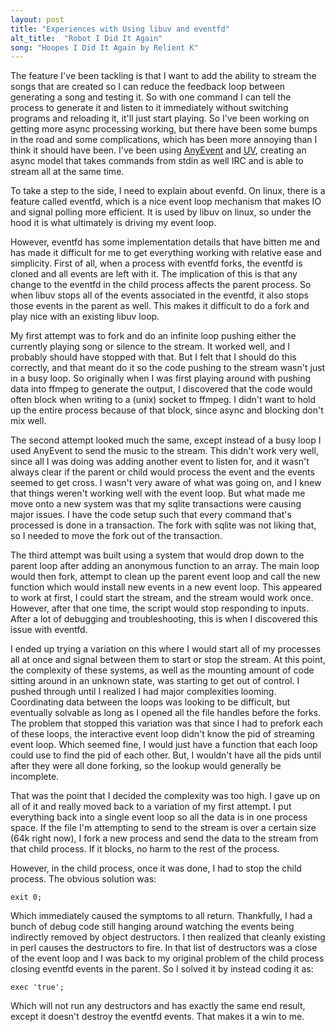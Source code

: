```yaml
---
layout: post
title: "Experiences with Using libuv and eventfd"
alt_title:  "Robot I Did It Again"
song: "Hoopes I Did It Again by Relient K"
---
```


The feature I've been tackling is that I want to add the ability to stream the
songs that are created so I can reduce the feedback loop between generating a
song and testing it. So with one command I can tell the process to generate it
and listen to it immediately without switching programs and reloading it, it'll
just start playing. So I've been working on getting more async processing
working, but there have been some bumps in the road and some complications,
which has been more annoying than I think it should have been. I've been using
[AnyEvent](https://metacpan.org/release/AnyEvent) and
[UV](https://metacpan.org/release/UV), creating an async model that takes
commands from stdin as well IRC and is able to stream all at the same time.

To take a step to the side, I need to explain about evenfd. On linux, there is a
feature called eventfd, which is a nice event loop mechanism that makes IO and
signal polling more efficient. It is used by libuv on linux, so under the hood
it is what ultimately is driving my event loop.

However, eventfd has some implementation details that have bitten me and has
made it difficult for me to get everything working with relative ease and
simplicity. First of all, when a process with eventfd forks, the eventfd is
cloned and all events are left with it. The implication of this is that any
change to the eventfd in the child process affects the parent process. So when
libuv stops all of the events associated in the eventfd, it also stops those
events in the parent as well. This makes it difficult to do a fork and play nice
with an existing libuv loop.

My first attempt was to fork and do an infinite loop pushing either the
currently playing song or silence to the stream. It worked well, and I probably
should have stopped with that. But I felt that I should do this correctly, and
that meant do it so the code pushing to the stream wasn't just in a busy loop.
So originally when I was first playing around with pushing data into ffmpeg to
generate the output, I discovered that the code would often block when writing
to a (unix) socket to ffmpeg. I didn't want to hold up the entire process
because of that block, since async and blocking don't mix well.

The second attempt looked much the same, except instead of a busy loop I used
AnyEvent to send the music to the stream. This didn't work very well, since all
I was doing was adding another event to listen for, and it wasn't always clear
if the parent or child would process the event and the events seemed to get
cross. I wasn't very aware of what was going on, and I knew that things weren't
working well with the event loop. But what made me move onto a new system was
that my sqlite transactions were causing major issues. I have the code setup
such that every command that's processed is done in a transaction. The fork with
sqlite was not liking that, so I needed to move the fork out of the
transaction.

The third attempt was built using a system that would drop down to the parent
loop after adding an anonymous function to an array. The main loop would then
fork, attempt to clean up the parent event loop and call the new function which
would install new events in a new event loop. This appeared to work at first, I
could start the stream, and the stream would work once. However, after that one
time, the script would stop responding to inputs. After a lot of debugging and
troubleshooting, this is when I discovered this issue with eventfd.

I ended up trying a variation on this where I would start all of my processes
all at once and signal between them to start or stop the stream. At this point,
the complexity of these systems, as well as the mounting amount of code sitting
around in an unknown state, was starting to get out of control. I pushed through
until I realized I had major complexities looming. Coordinating data between the
loops was looking to be difficult, but eventually solvable as long as I opened
all the file handles before the forks. The problem that stopped this variation
was that since I had to prefork each of these loops, the interactive event loop
didn't know the pid of streaming event loop. Which seemed fine, I would just
have a function that each loop could use to find the pid of each other. But, I
wouldn't have all the pids until after they were all done forking, so the lookup
would generally be incomplete.

That was the point that I decided the complexity was too high. I gave up on all
of it and really moved back to a variation of my first attempt. I put everything
back into a single event loop so all the data is in one process space. If the
file I'm attempting to send to the stream is over a certain size (64k right
now), I fork a new process and send the data to the stream from that child
process. If it blocks, no harm to the rest of the process.

However, in the child process, once it was done, I had to stop the child
process. The obvious solution was:

```
exit 0;
```

Which immediately caused the symptoms to all return. Thankfully, I had a bunch
of debug code still hanging around watching the events being indirectly removed
by object destructors. I then realized that cleanly existing in perl causes the
destructors to fire. In that list of destructors was a close of the event loop
and I was back to my original problem of the child process closing eventfd
events in the parent. So I solved it by instead coding it as:

```
exec 'true';
```

Which will not run any destructors and has exactly the same end result, except
it doesn't destroy the eventfd events. That makes it a win to me.
